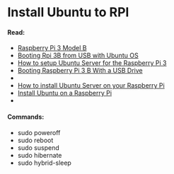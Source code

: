 # Install Ubuntu to RPI

#### Read:
- [Raspberry Pi 3 Model B](https://www.raspberrypi.com/products/raspberry-pi-3-model-b/)
- [Booting Rpi 3B from USB with Ubuntu OS](https://forums.raspberrypi.com/viewtopic.php?t=345107)
- [How to setup Ubuntu Server for the Raspberry Pi 3](https://forums.raspberrypi.com/viewtopic.php?t=233794)
- [Booting Raspberry Pi 3 B With a USB Drive](https://www.instructables.com/Booting-Raspberry-Pi-3-B-With-a-USB-Drive/)
- 
- [How to install Ubuntu Server on your Raspberry Pi](https://ubuntu.com/tutorials/how-to-install-ubuntu-on-your-raspberry-pi)
- [Install Ubuntu on a Raspberry Pi](https://ubuntu.com/download/raspberry-pi)
- 

#### Commands:
- sudo poweroff
- sudo reboot
- sudo suspend
- sudo hibernate
- sudo hybrid-sleep
